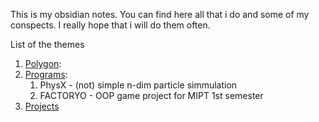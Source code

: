 This is my obsidian notes. You can find here all that i do and some of my conspects. I really hope that i will do them often.

List of the themes
1. [Polygon](Polygon/README.md):
2. [Programs](Programs/README):
	1. PhysX - (not) simple n-dim particle simmulation
	2. FACTORYO - OOP game project for MIPT 1st semester
3. [Projects](Projects/README)